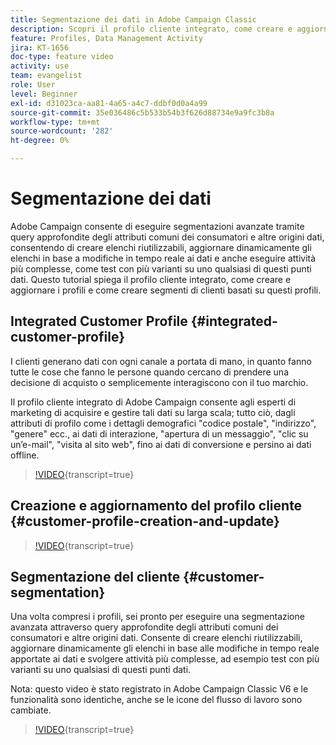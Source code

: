 ```yaml
---
title: Segmentazione dei dati in Adobe Campaign Classic
description: Scopri il profilo cliente integrato, come creare e aggiornare i profili e come creare segmenti di clienti basati su questi profili.
feature: Profiles, Data Management Activity
jira: KT-1656
doc-type: feature video
activity: use
team: evangelist
role: User
level: Beginner
exl-id: d31023ca-aa81-4a65-a4c7-ddbf0d0a4a99
source-git-commit: 35e036486c5b533b54b3f626d88734e9a9fc3b8a
workflow-type: tm+mt
source-wordcount: '282'
ht-degree: 0%

---
```


# Segmentazione dei dati

Adobe Campaign consente di eseguire segmentazioni avanzate tramite query approfondite degli attributi comuni dei consumatori e altre origini dati, consentendo di creare elenchi riutilizzabili, aggiornare dinamicamente gli elenchi in base a modifiche in tempo reale ai dati e anche eseguire attività più complesse, come test con più varianti su uno qualsiasi di questi punti dati. Questo tutorial spiega il profilo cliente integrato, come creare e aggiornare i profili e come creare segmenti di clienti basati su questi profili.

## Integrated Customer Profile {#integrated-customer-profile}

I clienti generano dati con ogni canale a portata di mano, in quanto fanno tutte le cose che fanno le persone quando cercano di prendere una decisione di acquisto o semplicemente interagiscono con il tuo marchio.

Il profilo cliente integrato di Adobe Campaign consente agli esperti di marketing di acquisire e gestire tali dati su larga scala; tutto ciò, dagli attributi di profilo come i dettagli demografici &quot;codice postale&quot;, &quot;indirizzo&quot;, &quot;genere&quot; ecc., ai dati di interazione, &quot;apertura di un messaggio&quot;, &quot;clic su un’e-mail&quot;, &quot;visita al sito web&quot;, fino ai dati di conversione e persino ai dati offline.

>[!VIDEO](https://video.tv.adobe.com/v/23629?quality=12&learn=on){transcript=true}

## Creazione e aggiornamento del profilo cliente {#customer-profile-creation-and-update}

>[!VIDEO](https://video.tv.adobe.com/v/23632?quality=12&learn=on){transcript=true}

## Segmentazione del cliente  {#customer-segmentation}

Una volta compresi i profili, sei pronto per eseguire una segmentazione avanzata attraverso query approfondite degli attributi comuni dei consumatori e altre origini dati. Consente di creare elenchi riutilizzabili, aggiornare dinamicamente gli elenchi in base alle modifiche in tempo reale apportate ai dati e svolgere attività più complesse, ad esempio test con più varianti su uno qualsiasi di questi punti dati.

Nota: questo video è stato registrato in Adobe Campaign Classic V6 e le funzionalità sono identiche, anche se le icone del flusso di lavoro sono cambiate.

>[!VIDEO](https://video.tv.adobe.com/v/23635?quality=12&learn=on){transcript=true}

